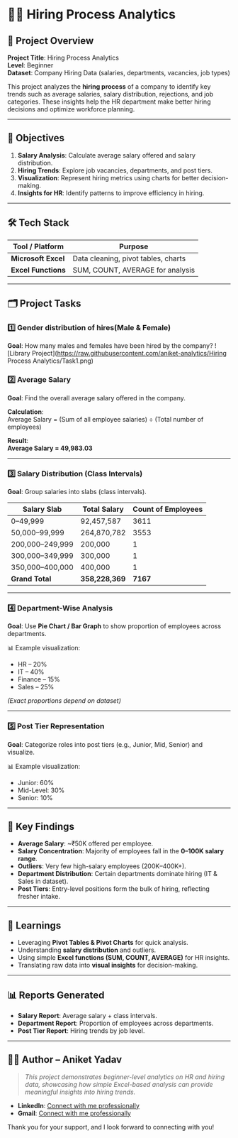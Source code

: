 # 🧑‍💼 Hiring Process Analytics

## 🧾 Project Overview

**Project Title**: Hiring Process Analytics  
**Level**: Beginner  
**Dataset**: Company Hiring Data (salaries, departments, vacancies, job types)  

This project analyzes the **hiring process** of a company to identify key trends such as average salaries, salary distribution, rejections, and job categories. These insights help the HR department make better hiring decisions and optimize workforce planning.

---

## 🎯 Objectives

1. **Salary Analysis**: Calculate average salary offered and salary distribution.  
2. **Hiring Trends**: Explore job vacancies, departments, and post tiers.  
3. **Visualization**: Represent hiring metrics using charts for better decision-making.  
4. **Insights for HR**: Identify patterns to improve efficiency in hiring.  

---

## 🛠️ Tech Stack

| Tool / Platform   | Purpose                            |
|-------------------|------------------------------------|
| **Microsoft Excel** | Data cleaning, pivot tables, charts|
| **Excel Functions** | SUM, COUNT, AVERAGE for analysis |

---

## 🗂 Project Tasks

### 1️⃣ Gender distribution of hires(Male & Female)
**Goal**: How many males and females have been hired by the company?
![Library Project](https://raw.githubusercontent.com/aniket-analytics/Hiring Process Analytics/Task1.png)



### 2️⃣ Average Salary

**Goal**: Find the overall average salary offered in the company.  

**Calculation**:  
Average Salary = (Sum of all employee salaries) ÷ (Total number of employees)

**Result**:  
**Average Salary = 49,983.03**

---

### 3️⃣ Salary Distribution (Class Intervals)

**Goal**: Group salaries into slabs (class intervals).  

| Salary Slab       | Total Salary    | Count of Employees |
|-------------------|-----------------|---------------------|
| 0–49,999          | 92,457,587      | 3611               |
| 50,000–99,999     | 264,870,782     | 3553               |
| 200,000–249,999   | 200,000         | 1                  |
| 300,000–349,999   | 300,000         | 1                  |
| 350,000–400,000   | 400,000         | 1                  |
| **Grand Total**   | **358,228,369** | **7167**           |

---

### 4️⃣ Department-Wise Analysis

**Goal**: Use **Pie Chart / Bar Graph** to show proportion of employees across departments.  

📊 Example visualization:  
- HR – 20%  
- IT – 40%  
- Finance – 15%  
- Sales – 25%  

*(Exact proportions depend on dataset)*  

---

### 5️⃣ Post Tier Representation

**Goal**: Categorize roles into post tiers (e.g., Junior, Mid, Senior) and visualize.  

📊 Example visualization:  
- Junior: 60%  
- Mid-Level: 30%  
- Senior: 10%  

---

## 📌 Key Findings

- **Average Salary**: ~₹50K offered per employee.  
- **Salary Concentration**: Majority of employees fall in the **0–100K salary range**.  
- **Outliers**: Very few high-salary employees (200K–400K+).  
- **Department Distribution**: Certain departments dominate hiring (IT & Sales in dataset).  
- **Post Tiers**: Entry-level positions form the bulk of hiring, reflecting fresher intake.  

---

## 🧠 Learnings

- Leveraging **Pivot Tables & Pivot Charts** for quick analysis.  
- Understanding **salary distribution** and outliers.  
- Using simple **Excel functions (SUM, COUNT, AVERAGE)** for HR insights.  
- Translating raw data into **visual insights** for decision-making.  

---

## 📊 Reports Generated

- **Salary Report**: Average salary + class intervals.  
- **Department Report**: Proportion of employees across departments.  
- **Post Tier Report**: Hiring trends by job level.  

---

## 👨‍💻 Author – Aniket Yadav

> _This project demonstrates beginner-level analytics on HR and hiring data, showcasing how simple Excel-based analysis can provide meaningful insights into hiring trends._

- **LinkedIn**: [Connect with me professionally](https://www.linkedin.com/in/aniket-yadav-/)
- **Gmail**: [Connect with me professionally](mailto:andyyadav12@gmail.com)

Thank you for your support, and I look forward to connecting with you!
